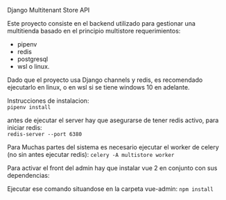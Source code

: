 Django Multitenant Store API

Este proyecto consiste en el backend utilizado para gestionar una multitienda basado en el principio multistore
requerimientos:
- pipenv
- redis
- postgresql
- wsl o linux.

Dado que el proyecto usa Django channels y redis, es recomendado ejecutarlo en linux, o en wsl si se tiene windows 10 en adelante.

Instrucciones de instalacion:<br>
`pipenv install`

antes de ejecutar el server hay que asegurarse de tener redis activo, para iniciar redis:<br>
`redis-server --port 6380`

Para Muchas partes del sistema es necesario ejecutar el worker de celery (no sin antes ejecutar redis):
`celery -A multistore worker`

Para activar el front del admin hay que instalar vue 2 en conjunto con sus dependencias:<br>

Ejecutar ese comando situandose en la carpeta vue-admin:
`npm install`


